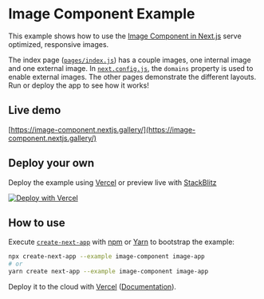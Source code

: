 # Image Component Example

This example shows how to use the [Image Component in Next.js](https://nextjs.org/docs/api-reference/next/image) serve optimized, responsive images.

The index page ([`pages/index.js`](pages/index.js)) has a couple images, one internal image and one external image. In [`next.config.js`](next.config.js), the `domains` property is used to enable external images. The other pages demonstrate the different layouts. Run or deploy the app to see how it works!

## Live demo

[https://image-component.nextjs.gallery/](https://image-component.nextjs.gallery/)

## Deploy your own

Deploy the example using [Vercel](https://vercel.com?utm_source=github&utm_medium=readme&utm_campaign=next-example) or preview live with [StackBlitz](https://stackblitz.com/github/vercel/next.js/tree/canary/examples/image-component)

[![Deploy with Vercel](https://vercel.com/button)](https://vercel.com/new/git/external?repository-url=https://github.com/vercel/next.js/tree/canary/examples/image-component&project-name=image-component&repository-name=image-component)

## How to use

Execute [`create-next-app`](https://github.com/vercel/next.js/tree/canary/packages/create-next-app) with [npm](https://docs.npmjs.com/cli/init) or [Yarn](https://yarnpkg.com/lang/en/docs/cli/create/) to bootstrap the example:

```bash
npx create-next-app --example image-component image-app
# or
yarn create next-app --example image-component image-app
```

Deploy it to the cloud with [Vercel](https://vercel.com/new?utm_source=github&utm_medium=readme&utm_campaign=next-example) ([Documentation](https://nextjs.org/docs/deployment)).
